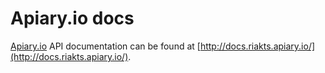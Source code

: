 # Apiary.io docs

[Apiary.io](http://apiary.io) API documentation can be found at [http://docs.riakts.apiary.io/](http://docs.riakts.apiary.io/).